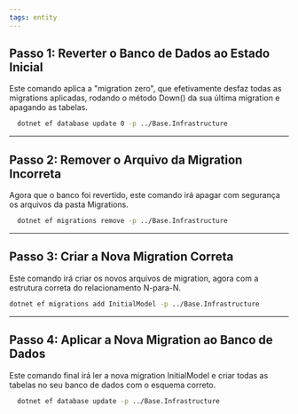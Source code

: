 ```yaml
---
tags: entity
---
```

## Passo 1: Reverter o Banco de Dados ao Estado Inicial


  Este comando aplica a "migration zero", que efetivamente desfaz todas as migrations aplicadas, rodando o método Down() da sua última
  migration e apagando as tabelas.
```bash
  dotnet ef database update 0 -p ../Base.Infrastructure
```
 ---

## Passo 2: Remover o Arquivo da Migration Incorreta


  Agora que o banco foi revertido, este comando irá apagar com segurança os arquivos da pasta Migrations.
```bash
  dotnet ef migrations remove -p ../Base.Infrastructure
```
  ---

## Passo 3: Criar a Nova Migration Correta


  Este comando irá criar os novos arquivos de migration, agora com a estrutura correta do relacionamento N-para-N.

  
  ```bash
  dotnet ef migrations add InitialModel -p ../Base.Infrastructure
  ```

---

## Passo 4: Aplicar a Nova Migration ao Banco de Dados


  Este comando final irá ler a nova migration InitialModel e criar todas as tabelas no seu banco de dados com o esquema correto.
```bash
  dotnet ef database update -p ../Base.Infrastructure
```
